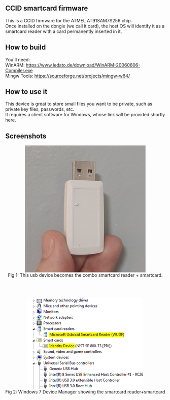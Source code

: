 ## CCID smartcard firmware

This is a CCID firmware for the ATMEL AT91SAM7S256 chip.
<br>
Once installed on the dongle (we call it card), the host OS will identify it as a smartcard reader with a card permanently inserted in it.

## How to build
You'll need:
<br>
WinARM: https://www.ledato.de/download/WinARM-20060606-Compiler.exe
<br>
Mingw Tools: https://sourceforge.net/projects/mingw-w64/

## How to use it
This device is great to store small files you want to be private, such as private key files, passwords, etc.
<br>
It requires a client software for Windows, whose link will be provided shortly here.

## Screenshots
<p align="center">
  <img align="center" src="https://github.com/blueriversys/ccid_firmware/blob/master/pics/smartcard_dongle.jpg" width="380" height="400">
  <br>
  Fig 1: This usb device becomes the combo smartcard reader + smartcard.
</p>

<br>
<br>
  
<p align="center">
  <img align="center" src="https://github.com/blueriversys/ccid_firmware/blob/master/pics/Win7DeviceManager.png">
  <br>
  Fig 2: Windows 7 Device Manager showing the smartcard reader+smartcard
</p>
